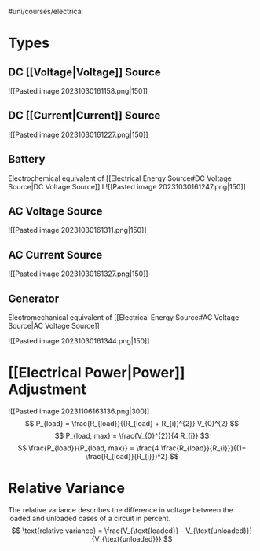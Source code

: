 #uni/courses/electrical 

# Types
## DC [[Voltage|Voltage]] Source

![[Pasted image 20231030161158.png|150]]

## DC [[Current|Current]] Source

![[Pasted image 20231030161227.png|150]]

## Battery

Electrochemical equivalent of [[Electrical Energy Source#DC Voltage Source|DC Voltage Source]].I
![[Pasted image 20231030161247.png|150]]

## AC Voltage Source

![[Pasted image 20231030161311.png|150]]

## AC Current Source

![[Pasted image 20231030161327.png|150]]

## Generator

Electromechanical equivalent of [[Electrical Energy Source#AC Voltage Source|AC Voltage Source]]

![[Pasted image 20231030161344.png|150]]

# [[Electrical Power|Power]] Adjustment

![[Pasted image 20231106163136.png|300]]
$$
P_{load} = \frac{R_{load}}{(R_{load} + R_{i})^{2}} V_{0}^{2}
$$
$$
P_{load, max} = \frac{V_{0}^{2}}{4 R_{i}}
$$
$$
\frac{P_{load}}{P_{load, max}} = \frac{4 \frac{R_{load}}{R_{i}}}{(1+ \frac{R_{load}}{R_{i}})^2}
$$

# Relative Variance

The relative variance describes the difference in voltage between the loaded and unloaded cases of a circuit in percent.
$$
\text{relative variance} = \frac{V_{\text{loaded}} - V_{\text{unloaded}}}{V_{\text{unloaded}}}
$$